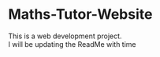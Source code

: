 # Maths-Tutor-Website
This is a web development project. <br>
I will be updating the ReadMe with time
